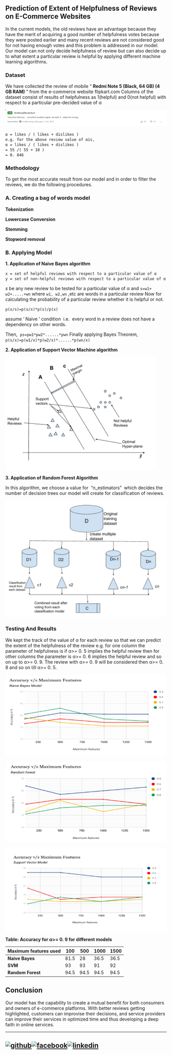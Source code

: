 ## Prediction of Extent of Helpfulness of Reviews on E-Commerce Websites



In the current models, the old reviews have an advantage because they have the merit of
acquiring a good number of helpfulness votes because they were posted earlier and many
recent reviews are not considered good for not having enough votes and this problem is
addressed in our model.
Our model can not only decide helpfulness of review but can also decide up to what extent a
particular review is helpful by applying different machine learning algorithms.

### Dataset



We have collected the review of mobile “​ **Redmi Note 5 (Black, 64 GB) (4 GB RAM)​** ”​ from the
e-commerce website flipkart.com
Columns of the dataset consist of results of helpfulness as 1(helpful) and 0(not helpful) with
respect to a particular pre-decided value of α

![](images/flipkartReview.png)

```
α = likes / ( likes + dislikes )
e.g. for the above review value of αis,
α = likes / ( likes + dislikes )
= 55 /( 55 + 10 )
= 0. 846
```

### Methodology



To get the most accurate result from our model and in order to filter the reviews, we do the
following procedures.

### A. Creating a bag of words model



**Tokenization**

**Lowercase Conversion**

**Stemming**

**Stopword removal**

### B. Applying Model


**1. Application of Naive Bayes algorithm**

```
x = set of helpful reviews with respect to a particular value of α
y = set of non-helpful reviews with respect to a particular value of α
```
_s_ be any new review to be tested for a particular value of α and ```s=w1+ w2+.....+wn```
where ```w1, w2,wn``` ,etc are words in a particular review
Now for calculating the probability of a particular review whether it is helpful or not.
```
p(x/s)=p(s/x)*p(s)/p(x)
```
assume ‘​ Naive ​’ condition ​ i.e. ​ every word in a review does not have a dependency on other
words.

Then, ​ ```ps=pw1*pw2*......*pwn```
Finally applying Bayes Theorem,
​ ```p(s/x)=p(w1/x)*p(w2/x)*......*p(wn/x)```

**2. Application of Support Vector Machine algorithm**

![](images/SVM.png)

**3. Application of Random Forest Algorithm**

In this algorithm, we choose a value for ​ “n_estimators” ​ which decides the number of
decision trees our model will create for classification of reviews.

![](images/randomForest.png)

### Testing And Results

We kept the track of the value of α for each review so that we can predict the extent of the
helpfulness of the review e.g. for one column the parameter of helpfulness is if α>= 0. 5
implies the helpful review then for other columns the parameter is α>= 0. 6 implies the helpful
review and so on up to α>= 0. 9. The review with α>= 0. 9 will be considered then α>= 0. 8
and so on till α>= 0. 5.

![](images/NaiveBayesGraph.png)

![](images/RandomForestGraph.png)

![](images/SVMgraph.png)

**Table: Accuracy for α>= 0. 9 for different models**

| **Maximum features used** | **100** | **500** | **1000** | **1500** |
| --- | --- | --- | --- | --- |
| **Naive Bayes** | 81.5 | 28 | 36.5 | 36.5 |
| **SVM** | 93 | 93 | 91 | 92 |
| **Random Forest** | 94.5 | 94.5 | 94.5 | 94.5 |



## Conclusion


Our model has the capability to create a mutual benefit for both consumers and owners of
e-commerce platforms. With better reviews getting highlighted, customers can improvise
their decisions, and service providers can improve their services in optimized time and thus
developing a deep faith in online services.

[1]: http://www.github.com/Pragya0810
[2]: https://www.facebook.com/pragya.chhajer.79
[3]: https://www.linkedin.com/in/pragya-chhajer-5a5aa6159/


---
[![github](https://cloud.githubusercontent.com/assets/17016297/18839843/0e06a67a-83d2-11e6-993a-b35a182500e0.png)][1][![facebook](https://cloud.githubusercontent.com/assets/17016297/18839836/0a06deb4-83d2-11e6-8078-1d0974af0f63.png)][2][![linkedin](https://cloud.githubusercontent.com/assets/17016297/18839848/0fc7e74e-83d2-11e6-8c6a-277fc9d6e067.png)][3]
---
